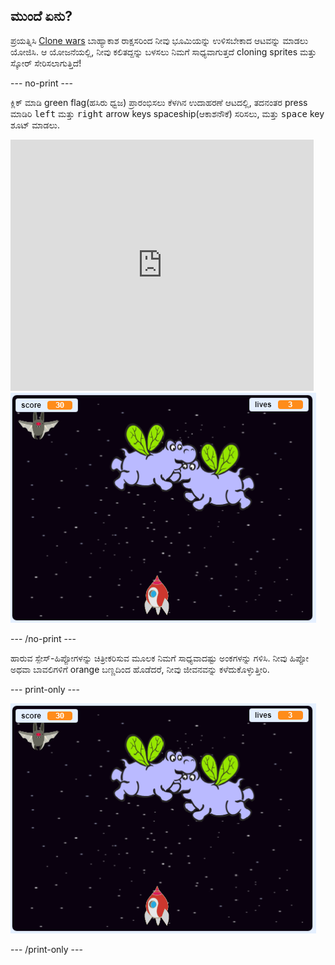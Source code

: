 ## ಮುಂದೆ ಏನು?

ಪ್ರಯತ್ನಿಸಿ [Clone wars](https://projects.raspberrypi.org/en/projects/clone-wars?utm_source=pathway&utm_medium=whatnext&utm_campaign=projects) ಬಾಹ್ಯಾಕಾಶ ರಾಕ್ಷಸರಿಂದ ನೀವು ಭೂಮಿಯನ್ನು ಉಳಿಸಬೇಕಾದ ಆಟವನ್ನು ಮಾಡಲು ಯೋಜಿಸಿ. ಆ ಯೋಜನೆಯಲ್ಲಿ, ನೀವು ಕಲಿತದ್ದನ್ನು ಬಳಸಲು ನಿಮಗೆ ಸಾಧ್ಯವಾಗುತ್ತದೆ cloning sprites ಮತ್ತು ಸ್ಕೋರ್ ಸೇರಿಸಲಾಗುತ್ತಿದೆ!

\--- no-print \---

ಕ್ಲಿಕ್ ಮಾಡಿ green flag(ಹಸಿರು ಧ್ವಜ) ಪ್ರಾರಂಭಿಸಲು ಕೆಳಗಿನ ಉದಾಹರಣೆ ಆಟದಲ್ಲಿ, ತದನಂತರ press ಮಾಡಿರಿ <kbd>left</kbd> ಮತ್ತು <kbd>right</kbd> arrow keys spaceship(ಆಕಾಶನೌಕೆ) ಸರಿಸಲು, ಮತ್ತು <kbd>space</kbd> key ಶೂಟ್ ಮಾಡಲು.

<div class="scratch-preview">
  <iframe allowtransparency="true" width="485" height="402" src="https://scratch.mit.edu/projects/embed/276887163/?autostart=false" frameborder="0" scrolling="no"></iframe>
  <img src="images/clone-showcase.png">
</div>

\--- /no-print \---

ಹಾರುವ ಸ್ಪೇಸ್-ಹಿಪ್ಪೋಗಳನ್ನು ಚಿತ್ರೀಕರಿಸುವ ಮೂಲಕ ನಿಮಗೆ ಸಾಧ್ಯವಾದಷ್ಟು ಅಂಕಗಳನ್ನು ಗಳಿಸಿ. ನೀವು ಹಿಪ್ಪೋ ಅಥವಾ ಬಾವಲಿಗಳಿಗೆ orange ಬಣ್ಣದಿಂದ ಹೊಡೆದರೆ, ನೀವು ಜೀವನವನ್ನು ಕಳೆದುಕೊಳ್ಳುತ್ತೀರಿ.

\--- print-only \---

![desc](images/clone-showcase.png)

\--- /print-only \---